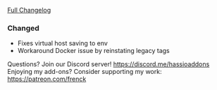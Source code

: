 [Full Changelog][changelog]

### Changed

- Fixes virtual host saving to env
- Workaround Docker issue by reinstating legacy tags

[changelog]: https://github.com/hassio-addons/addon-pi-hole/compare/v3.0.1...v3.0.2

Questions? Join our Discord server! https://discord.me/hassioaddons
Enjoying my add-ons? Consider supporting my work: https://patreon.com/frenck